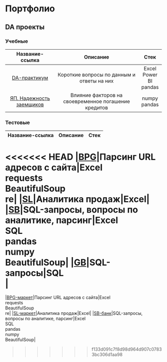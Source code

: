 # Портфолио
## DA проекты
### Учебные

|Название-ссылка|Описание|Стек|
|:-:|:-:|:-:|
|[DA-практикум](https://github.com/mikhailov-v-a/portfolio/tree/main/da_projects/edu/da_workshop)|Короткие вопросы по данным и ответы на них|Excel</br>Power BI</br>pandas</br>|
|[ЯП. Надежность заемщиков](https://github.com/mikhailov-v-a/portfolio/tree/main/da_projects/edu/credit_scoring)|Влияние факторов на своевременное погашение кредитов|numpy</br>pandas</br>|

### Тестовые
|Название-ссылка|Описание|Стек|
|:-:|:-:|:-:|
<<<<<<< HEAD
|[BPG](https://github.com/mikhailov-v-a/portfolio/tree/main/da_projects/test/bpg)|Парсинг URL адресов с сайта|Excel</br>requests</br>BeautifulSoup</br>re|
|[SL](https://github.com/mikhailov-v-a/portfolio/tree/main/da_projects/test/sl)|Аналитика продаж|Excel|
|[SB](https://github.com/mikhailov-v-a/portfolio/tree/main/da_projects/test/sb)|SQL-запросы, вопросы по аналитике, парсинг|Excel</br>SQL</br>pandas</br>numpy</br>BeautifulSoup|
|[GB](https://github.com/mikhailov-v-a/portfolio/tree/main/da_projects/test/gb)|SQL-запросы|SQL</br>|
=======
|[BPG-маркет](https://github.com/mikhailov-v-a/portfolio/tree/main/da_projects/test/bpg)|Парсинг URL адресов с сайта|Excel</br>requests</br>BeautifulSoup</br>re|
|[SL-маркет](https://github.com/mikhailov-v-a/portfolio/tree/main/da_projects/test/sl)|Аналитика продаж|Excel|
|[SB-банк](https://github.com/mikhailov-v-a/portfolio/tree/main/da_projects/test/sb)|SQL-запросы, вопросы по аналитике, парсинг|Excel</br>SQL</br>pandas</br>numpy</br>BeautifulSoup|
>>>>>>> f133d091c7f8d98d964d907c07833bc306d1aa98
